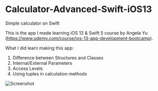 # Calculator-Advanced-Swift-iOS13
Simple calculator on Swift

This is the app I made learning iOS 13 & Swift 5 course by Angela Yu (https://www.udemy.com/course/ios-13-app-development-bootcamp).


What I did learn making this app:

1. Difference between Structures and Classes
2. Internal/External Parameters
3. Access Levels
4. Using tuples in calculation methods

![Screenshot](https://user-images.githubusercontent.com/59012501/85563495-1977eb00-b636-11ea-82fd-7039a9083553.jpg)
